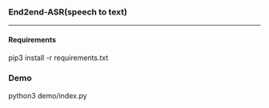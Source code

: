 ### End2end-ASR(speech to text)


---------
#### Requirements

pip3 install -r requirements.txt


### Demo

python3 demo/index.py